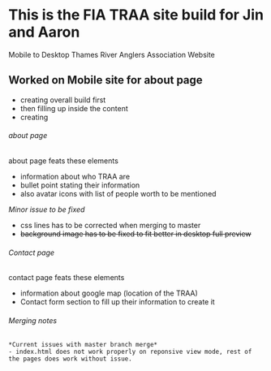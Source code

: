 # This is the FIA TRAA site build for Jin and Aaron 
Mobile to Desktop Thames River Anglers Association Website

## Worked on Mobile site for about page 
 - creating overall build first
 - then filling up inside the content 
 - creating 

###### about page 

 about page feats these elements
 - information about who TRAA are 
 - bullet point stating their information
 - also avatar icons with list of people worth to be mentioned 

*Minor issue to be fixed*
 - css lines has to be corrected when merging to master
 - ~~background image has to be fixed to fit better in desktop full preview~~

###### Contact page 


 contact page feats these elements
 - information about google map (location of the TRAA)
 - Contact form section to fill up their information to create it 
 

###### Merging notes 
	
	*Current issues with master branch merge*
	- index.html does not work properly on reponsive view mode, rest of the pages does work without issue.
 

